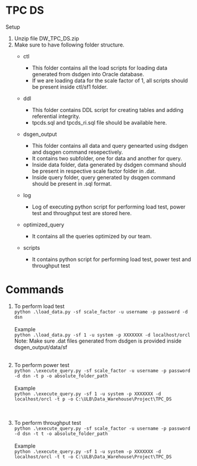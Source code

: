 # TPC DS
Setup<br/>
1. Unzip file DW_TPC_DS.zip
2. Make sure to have following folder structure.
    - ctl
        - This folder contains all the load scripts for loading data generated from dsdgen into Oracle database.
        - If we are loading data for the scale factor of 1, all scripts should be present inside ctl/sf1 folder.

    - ddl 
        - This folder contains DDL script for creating tables and adding referential integrity.
        - tpcds.sql and tpcds_ri.sql file should be available here.

    - dsgen_output 
        - This folder contains all data and query genearted using dsdgen and dsqgen command resepectively.
        - It contains two subfolder, one for data and another for query.
        - Inside data folder, data generated by dsdgen command should be present in respective scale factor folder in .dat.
        - Inside query folder, query generated by dsqgen command should be present in .sql format.

    - log 
        - Log of executing python script for performing load test, power test and throughput test are stored here. 

    - optimized_query 
        - It contains all the queries optimized by our team.

    - scripts
        - It contains python script for performing load test, power test and throughput test


# Commands
1. To perform load test <br/>
``python .\load_data.py -sf scale_factor -u username -p password -d dsn`` <br/><br/>
Example<br/>
``python .\load_data.py -sf 1 -u system -p XXXXXXX -d localhost/orcl ``<br/>
Note: Make sure .dat files generated from dsdgen is provided inside dsgen_output/data/sf
<br/><br/>

2. To perform power test <br/>
``python .\execute_query.py -sf scale_factor -u username -p password -d dsn -t p -o absolute_folder_path``<br/><br/>
Example<br/>
``python .\execute_query.py -sf 1 -u system -p XXXXXXX -d localhost/orcl -t p -o C:\ULB\Data_Warehouse\Project\TPC_DS``<br/>
<br/><br/>

3. To perform throughput test <br/>
``python .\execute_query.py -sf scale_factor -u username -p password -d dsn -t t -o absolute_folder_path``<br/><br/>
Example<br/>
``python .\execute_query.py -sf 1 -u system -p XXXXXXX -d localhost/orcl -t t -o C:\ULB\Data_Warehouse\Project\TPC_DS``<br/>